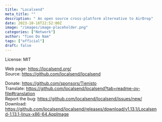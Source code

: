 ```yaml
---
title: "Localsend"
meta_title: ""
description: " An open source cross-platform alternative to AirDrop"
date: 2023-10-16T22:52:00Z
image: "/images/image-placeholder.png"
categories: ["Network"]
author: "Tien Do Nam"
tags: ["official"]
draft: false
---
```


License: MIT

Web page: https://localsend.org/  
Source: https://github.com/localsend/localsend

Donate: https://github.com/sponsors/Tienisto  
Translate: https://github.com/localsend/localsend?tab=readme-ov-file#translation  
Report the bug: https://github.com/localsend/localsend/issues/new/  
Download: https://github.com/localsend/localsend/releases/download/v1.13.1/Localsend-1.13.1-linux-x86-64.AppImage
